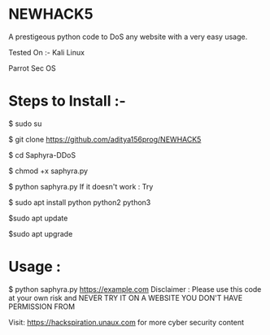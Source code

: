# NEWHACK5
A prestigeous python code to DoS any website with a very easy usage.

Tested On :-
Kali Linux

Parrot Sec OS

# Steps to Install :-
$ sudo su

$ git clone https://github.com/aditya156prog/NEWHACK5

$ cd Saphyra-DDoS

$ chmod +x saphyra.py

$ python saphyra.py
If it doesn't work :
Try

 $ sudo apt install python python2 python3

 $sudo apt update

 $sudo apt upgrade
# Usage :
$ python saphyra.py https://example.com
Disclaimer :
Please use this code at your own risk and NEVER TRY IT ON A WEBSITE YOU DON'T HAVE PERMISSION FROM

Visit: https://hackspiration.unaux.com for more cyber security content
